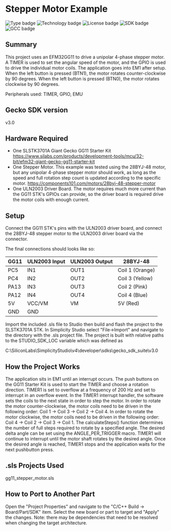 # Stepper Motor Example #
![Type badge](https://img.shields.io/badge/Type-Virtual%20application-green)
![Technology badge](https://img.shields.io/badge/Technology-Platform-green)
![License badge](https://img.shields.io/badge/License-Zlib-green)
![SDK badge](https://img.shields.io/badge/SDK-v3.0.0-green)
![GCC badge](https://img.shields.io/endpoint?url=https://raw.githubusercontent.com/SiliconLabs/application_examples_ci/master/platform_applications/platform_stepper_motor_gcc.json)

## Summary ##

This project uses an EFM32GG11 to drive a unipolar 4-phase stepper motor. A TIMER is used to set the angular speed of the motor, and the GPIO is used to drive the individual motor coils. The application goes into EM1 after setup. When the left button is pressed (BTN1), the motor rotates counter-clockwise by 90 degrees. When the left button is pressed (BTN0), the motor rotates clockwise by 90 degrees.

Peripherals used: TIMER, GPIO, EMU

## Gecko SDK version ##

v3.0

## Hardware Required ##

- One SLSTK3701A Giant Gecko GG11 Starter Kit
<https://www.silabs.com/products/development-tools/mcu/32-bit/efm32-giant-gecko-gg11-starter-kit>
- One Stepper Motor. This example was tested using the 28BYJ-48 motor, but any unipolar 4-phase stepper motor should work, as long as the speed and full rotation step count is updated according to the specific motor.
<https://components101.com/motors/28byj-48-stepper-motor>
- One ULN2003 Driver Board. The motor requires much more current than the GG11 STK's GPIOs can provide, so the driver board is required drive the motor coils with enough current.

## Setup ##

Connect the GG11 STK's pins with the ULN2003 driver board, and connect the 28BYJ-48 stepper motor to the ULN2003 driver board via the connector.

The final connections should looks like so:

| GG11 | ULN2003 Input | ULN2003 Output | 28BYJ-48        |
|------|---------------|----------------|-----------------|
| PC5  | IN1           | OUT1           | Coil 1 (Orange) |
| PC4  | IN2           | OUT2           | Coil 3 (Yellow) |
| PA13 | IN3           | OUT3           | Coil 2 (Pink)   |
| PA12 | IN4           | OUT4           | Coil 4 (Blue)   |
| 5V   | VCC/VM        | VM             | 5V (Red)        |
| GND  | GND           |                |                 |


Import the included .sls file to Studio then build and flash the project to the SLSTK3701A STK.
In Simplicity Studio select "File->Import" and navigate to the directory with the .sls project file.
The project is built with relative paths to the STUDIO_SDK_LOC variable which was defined as

C:\SiliconLabs\SimplicityStudio\v4\developer\sdks\gecko_sdk_suite\v3.0

## How the Project Works ##

The application sits in EM1 until an interrupt occurs. The push buttons on the GG11 Starter Kit is used to start the TIMER and choose a rotation direction. TIMER1 is set to overflow at a frequency of 200 Hz and set to interrupt in an overflow event. In the TIMER1 interrupt handler, the software sets the coils to the next state in order to step the motor. In order to rotate the motor counter-clockwise, the motor coils need to be driven in the following order: Coil 1 -> Coil 3 -> Coil 2 -> Coil 4. In order to rotate the motor clockwise, the motor coils need to be driven in the following order: Coil 4 -> Coil 2 -> Coil 3 -> Coil 1. The calculateSteps() function determines the number of full steps required to rotate by a specified angle. The desired delta angle can be set using the ANGLE_PER_TRIGGER macro. TIMER1 will continue to interrupt until the motor shaft rotates by the desired angle. Once the desired angle is reached, TIMER1 stops and the application waits for the next pushbutton press.

## .sls Projects Used ##

gg11_stepper_motor.sls

## How to Port to Another Part ##

Open the "Project Properties" and navigate to the "C/C++ Build -> Board/Part/SDK" item.  Select the new board or part to target and "Apply" the changes.  Note: there may be dependencies that need to be resolved when changing the target architecture.
